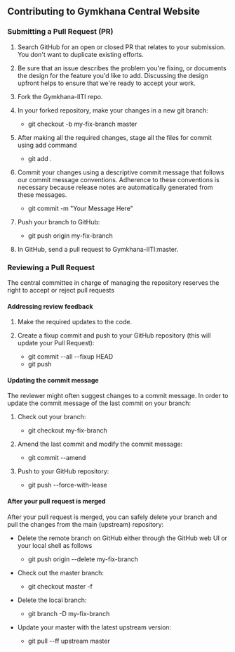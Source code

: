 ## Contributing to Gymkhana Central Website

### Submitting a Pull Request (PR)

1. Search GitHub for an open or closed PR that relates to your submission. You don't want to duplicate existing efforts.

2. Be sure that an issue describes the problem you're fixing, or documents the design for the feature you'd like to add. 
   Discussing the design upfront helps to ensure that we're ready to accept your work.

3. Fork the Gymkhana-IITI repo.

4. In your forked repository, make your changes in a new git branch:
   - git checkout -b my-fix-branch master
   
5. After making all the required changes, stage all the files for commit using add command
   - git add .

5. Commit your changes using a descriptive commit message that follows our commit message conventions. Adherence to these conventions is 
necessary because release notes are automatically generated from these messages.
   - git commit -m "Your Message Here"

6. Push your branch to GitHub:
   - git push origin my-fix-branch

7. In GitHub, send a pull request to Gymkhana-IITI:master.

### Reviewing a Pull Request

The central committee in charge of managing the repository reserves the right to accept or reject pull requests 
 
#### Addressing review feedback

1. Make the required updates to the code.

2. Create a fixup commit and push to your GitHub repository (this will update your Pull Request):
	- git commit --all --fixup HEAD
	- git push

#### Updating the commit message

The reviewer might often suggest changes to a commit message. In order to update the commit message of the last commit on your branch:

1. Check out your branch:
	- git checkout my-fix-branch

2. Amend the last commit and modify the commit message:
	- git commit --amend

3. Push to your GitHub repository:
	- git push --force-with-lease


#### After your pull request is merged
After your pull request is merged, you can safely delete your branch and pull the changes from the main (upstream) repository:

- Delete the remote branch on GitHub either through the GitHub web UI or your local shell as follows
	- git push origin --delete my-fix-branch

- Check out the master branch:
	- git checkout master -f

- Delete the local branch:
	- git branch -D my-fix-branch

- Update your master with the latest upstream version:
	- git pull --ff upstream master
